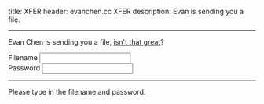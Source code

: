 title: XFER
header: evanchen.cc XFER
description: Evan is sending you a file.

---

Evan Chen is sending you a file,
[isn't that great](https://www.youtube.com/watch?v=ChTGq3o9D6c)?

<div class="form-group">
<label for="xfer_filename">Filename</label>
<input class="form-control" id="xfer_filename"></input>
</label>
</div>
<div>
<label for="xfer_password">Password</label>
<input type="password" class="form-control" id="xfer_password"></input>
</label>
</div>
<hr />
<div class="alert alert-primary" id="output">
Please type in the filename and password.
</div>

<script type="text/javascript">
$(() => {
	async function digestMessage(message) {
		const msgUint8 = new TextEncoder().encode(message);
		const hashBuffer = await crypto.subtle.digest('SHA-512', msgUint8);
		const hashArray = Array.from(new Uint8Array(hashBuffer));
		const hashHex = hashArray.map(b => b.toString(16).padStart(2, '0')).join('');
		return hashHex;
	}

	const url = new URL(window.location.href);
	const init_filename = url.searchParams.get('f');
	const target_hash = url.searchParams.get('h');
	if (init_filename) {
		$("#xfer_filename").val(init_filename);
	}
	$("#xfer_password").on('focusout', async () => {
		const filename = $("xfer_filename").val();
		const password = $("xfer_password").val();
		const kludge = 'evanchen.cc/xfer' + filename + '|' + password;
		const h1 = await digestMessage(kludge);
		const h2 = await digestMessage(h1);
		if (target_hash != h2 && target_hash) {
			$("#output").removeClass();
			$("#output").addClass("alert alert-danger")
			$("#output").html("Wrong password! Try again");
		} else {
			const link = $(`<a href="xfer-payload/${h1}" class="alert-link">Download now</a>`);
			$("#output").removeClass();
			$("#output").addClass("alert alert-success")
			$("#output").html(link);
		}
	});
});
</script>
